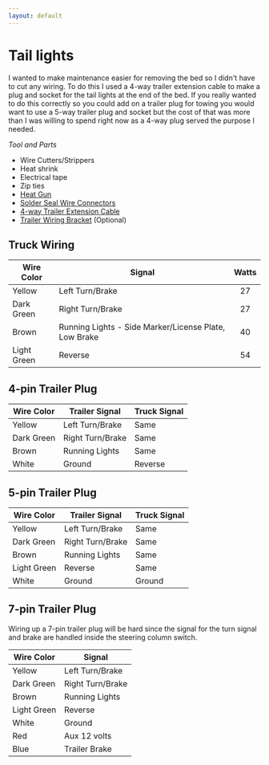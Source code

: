 ```yaml
---
layout: default
---
```


# Tail lights

I wanted to make maintenance easier for removing the bed so I didn't have to cut any wiring. To do this I used a 4-way trailer extension cable to make a plug and socket for the tail lights at the end of the bed. If you really wanted to do this correctly so you could add on a trailer plug for towing you would want to use a 5-way trailer plug and socket but the cost of that was more than I was willing to spend right now as a 4-way plug served the purpose I needed.

_Tool and Parts_

* Wire Cutters/Strippers
* Heat shrink
* Electrical tape
* Zip ties
* [Heat Gun](https://www.amazon.com/gp/product/B078S5QMFG/ref=ppx_yo_dt_b_search_asin_title?ie=UTF8&psc=1)
* [Solder Seal Wire Connectors](https://www.amazon.com/gp/product/B07GDDKJ1D/ref=ppx_yo_dt_b_search_asin_title?ie=UTF8&th=1)
* [4-way Trailer Extension Cable](https://www.walmart.com/ip/Hopkins-Towing-Solutions-4-Flat-to-4-Flat-Connector-Extension-18-inch-48185/16889050?wl13=628&selectedSellerId=0)
* [Trailer Wiring Bracket](https://www.amazon.com/gp/product/B0049CGJAU/ref=ppx_yo_dt_b_asin_title_o05_s00?ie=UTF8&psc=1) (Optional)

## Truck Wiring

| Wire Color | Signal | Watts |
| -- | -- | :--: |
| Yellow | Left Turn/Brake | 27 |
| Dark Green | Right Turn/Brake | 27 |
| Brown | Running Lights - Side Marker/License Plate, Low Brake | 40 |
| Light Green | Reverse | 54 |

## 4-pin Trailer Plug

| Wire Color | Trailer Signal | Truck Signal |
| -- | -- | -- |
| Yellow | Left Turn/Brake | Same |
| Dark Green | Right Turn/Brake | Same |
| Brown | Running Lights | Same |
| White | Ground | Reverse |

## 5-pin Trailer Plug

| Wire Color | Trailer Signal | Truck Signal |
| -- | -- | -- |
| Yellow | Left Turn/Brake | Same |
| Dark Green | Right Turn/Brake | Same |
| Brown | Running Lights | Same |
| Light Green | Reverse | Same |
| White | Ground | Ground |

## 7-pin Trailer Plug

Wiring up a 7-pin trailer plug will be hard since the signal for the turn signal and brake are handled inside the steering column switch.

| Wire Color | Signal |
| -- | -- |
| Yellow | Left Turn/Brake |
| Dark Green | Right Turn/Brake |
| Brown | Running Lights |
| Light Green | Reverse |
| White | Ground |
| Red | Aux 12 volts |
| Blue | Trailer Brake |
